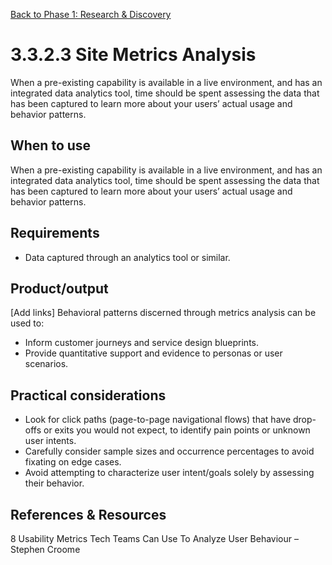 [Back to Phase 1: Research & Discovery](3-3-research.md)

# 3.3.2.3 Site Metrics Analysis

When a pre-existing capability is available in a live environment, and has an integrated data analytics tool, time should be spent assessing the data that has been captured to learn more about your users’ actual usage and behavior patterns.

## When to use

When a pre-existing capability is available in a live environment, and has an integrated data analytics tool, time should be spent assessing the data that has been captured to learn more about your users’ actual usage and behavior patterns.

## Requirements

- Data captured through an analytics tool or similar.

## Product/output

[Add links]
Behavioral patterns discerned through metrics analysis can be used to:
- Inform customer journeys and service design blueprints.
- Provide quantitative support and evidence to personas or user scenarios.

## Practical considerations

- Look for click paths (page-to-page navigational flows) that have drop-offs or exits you would not expect, to identify pain points or unknown user intents. 
- Carefully consider sample sizes and occurrence percentages to avoid fixating on edge cases.
- Avoid attempting to characterize user intent/goals solely by assessing their behavior.

## References & Resources

8 Usability Metrics Tech Teams Can Use To Analyze User Behaviour – Stephen Croome
